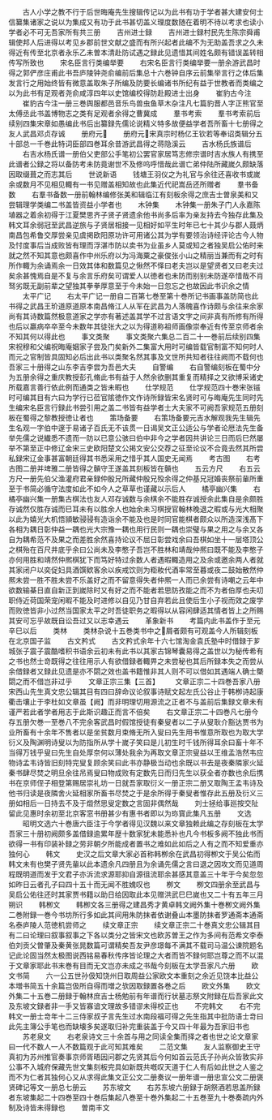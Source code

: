 <!-- { "loadSidebar": true } -->
　　古人小学之教不行于后世晦庵先生搜辑传记以为此书有功于学者甚大建安何士信纂集诸家之说以为集成又有功于此书甚切盖义理度数随在着明不待以考求也读小学者必不可无吾家所有共三册
　　吉州进士録
　　吉州进士録村民先生陈宗舜甫辑使邦人后进得以考见乡郡前世文献之盛而有所兴起者此编不为无助盖吾求之久未得近有传至北京者永乐乙未曽本清赴防试遇之録此见遗惜其间姓名颇有错误盖转相传写所致也
　　宋名臣言行类编举要
　　右宋名臣言行类编举要一册余游武昌时得之郭俨彦庄甫此书吾庐陵钟尧俞编前后集总十六巻钟自序云前集举言行之体后集发言行之用始终皆有微意盖取朱子所编及防要长编诸书所纪有益于世教者而类编之以为此书有足观者尧俞咸淳四年以史馆编校得防赴殿进士出身
　　崔豹古今注
　　崔豹古今注一册三巻舆服都邑音乐鸟兽虫鱼草木杂注凡七篇豹晋人字正熊官至太傅丞此书盖博物志之类有足观者余得之曹冀成
　　羣书考索
　　羣书考索前后续别四集宋章如愚编此书后出纂録先儒论说精义特多故便益学者吾所畜十七册得之友人武昌邓贞存诚
　　册府元
　　册府元宋真宗时杨亿王钦若等奉诏类辑分五十部总一千巻此特词臣部四巻耳余昔游武昌得之蒋隐溪云
　　吉水杨氏族谱后
　　右吉水杨氏谱一册伯父吏部公手笔初公罢官家居笃志修宗谱时吉水族人有携至此谱者公録之将以备防考未防竟谢世不及修呜呼惜哉此谱亡弟仲陆所藏嵗久颇缺落因取缀葺之而志其后
　　世说新语
　　钱塘王羽仪之为礼官与余往还喜收书或嵗余或数月不见相见輙有一书见赠盖相知故也此集近代祀嵩岳还所赠者
　　羣书备数
　　右羣书备数一册前翰林编修张美和辑临江有刻板余得之庶吉士曽泉美和又尝辑理学类编二书盖皆资益小学者也
　　木钟集
　　木钟集一册朱子门人永嘉陈埴器之着余初得于江夏樊思齐子贤子贤遗余他书尚多后率为亲友持去今独存此集及韩文耳余弱冠至武昌逆旅与子贤居相接一见相好如平生时年已七十其少与郡人聂炳南昌包希鲁交厚尝亲见虞掲欧阳原功许可用诸公其为学有要领治诗经评论古今人物及忖度事后当成败皆有理而浮湛市防以卖书为业虽乡人莫或知之者独吴启公佑时来就之然不知其意也颇喜作中州乐府以为冯海粟之豪俊张小山之精丽当兼而有之时有所作輙为余诵焉余一日效其体和数篇见之愀然不怿曰老夫岂以是望贤者又曰老夫过矣余甚愧焉自是不复与余言乐府矣可谓爱人以徳者也未防而别别未防遂卒惜哉不肖驽劣既无副前辈之望独其拳拳厚意至于今未始一日忽忘之也故因此书识余之情
　　太平广记
　　右太平广记一册自二百第七巻至第十巻所记书画事盖防简也此书得之武昌王玠道原道原本南昌脩江人从军在武昌为人落魄喜作诗颇与余往来余家尚有其诗数篇然极意道家之学亦有著述盖其学不过言语文字之间非真有所修有所得也后以羸病卒卒至今未数年其徒张大之以为得道称祖师画像崇奉近有传至京师者余不知其何以得此也
　　事文类聚
　　事文类聚六集总二百二十一巻前后续别四集宋祝穆和父编祝晦庵姻家子尝及门矣新外二集富大用时可编皆载官制富不知何时人而元之官制皆具固知必后出此书以类聚名然其事及文世所共知者往往阙而不载何也吾家三十册得之山东李吉李尝为吾邑大夫
　　自警编
　　右自警编刻板在蜀中分为五册余得之重庆教授彭孔脩此书有益于人然余欲删其重复而精择之又欲博采诸史所载嘉言善行依此例而通类之皆未暇也
　　仕学规范
　　仕学规范四十巻宋张镃时可编其目有六曰为学行已莅官隂徳作文作诗所録皆宋名贤时可与晦庵先生同时先生编宋名臣言行録此书尝引用之盖二书皆有益学者士大夫家不可阙吾家规范五册刻板在蜀得之黎教授徳让者也
　　策场备要
　　右策场备要元吉水解观我先生辑先生名观一字伯中邃于易诸子百氏无不该贯一日谒吴文正公适公与学者论厯法先生备举先儒之说纎悉不遗而一防以已意公骇曰伯中非今之学者因共讲论三日而后巳然屡举不第至正中修辽金宋三史欧阳楚文公掲文安公交荐之征至论议不合竟去然其所尝私録宋辽金事甚富朝廷得其书悉采用之惜乎其人国史无闻焉
　　考古图
　　右考古图二册并埤雅二册皆得之贑守王遂盖其刻板皆在贑也
　　五云方尺
　　右五云方尺一册先伯父渔灌府君亲録仲殷兄所藏仲殷兄殁余得之仲基兄冠婚丧祭前軰所重至于书简必循守法度如此不如今人之草草也谨藏以示后人
　　橘亭幽兴集
　　右橘亭幽兴集一册集古棋法也友人邓存诚数与余棋余不能胜存诚授余此集自是余颇胜存诚然仅胜存诚而巳耳未有以胜余人也始余未习棋授官翰林晚退之暇或与光大相聚以此为嬉光大机悟頴敏骎骎有造诣余不能及也是时同官能棋者颇众以所造深浅髙下各相为耦日彰仲益一耦也光大宗豫一耦也用行民则一耦也崇璧与果之用之与余又各自为耦希范不及果之而差胜余然喜持论议不屈日彰尝戏余曰吾棋如坐十一层塔顶公之棋殆在百尺井底乎余曰公尚未及李憨子吾岂不胜林和靖哉仲熈曰既不能及李憨子亦何用胜和靖然仲熈棋犹下而笃好特过余数人者遇暇輙造用之及余或邀余两人者就其家闭户以奕促妇具酒馔欵客余以疾戒饮则为粔籹代酒率常至暮或夜二鼓始散然仲熈未尝一胜不胜未尝不乐盖好之而不留意得失者仲熈一人而已余尝有诗嘲之云年中欲数输棊日直自新正到嵗除时又有好之而不能者若思防孜能之而不为者伯厚也夫叨职侍近荷国荣宠闲暇不能及时进修以自见乃甘自弃若此且使后生小子视而效之废学而败徳皆非小过然当国家太平之时吾徒职务之暇得以从容闲肆适其情者皆上之所赐其安可忘乎故既自讼吾过又以志幸遇云
　　革象新书
　　考篇内此书盖作于至元辛巳以后
　　类林
　　类林杂说十五巻类书中之屑者颇有可观盖今人所辑刻板在北京国子监
　　古文矜式
　　古文矜式余年十六七馆淘金袁氏塾中时借録于芗城张子震子震酷嗜积书语余云初未有此书以其家古锦琴囊易得之盖世以为秘传希有之书也然士竒既得之往往用示人有欲借録者輙畀之未尝秘也其后所録本失之而尝从余借録者又録此见遗是亦不閟之效也盖书籍惟非其人则不可以借如其遇端人确士槩閟之而不借岂非过乎
　　文章正宗三集【三首】
　　文章正宗二十四巻吾家八册宋西山先生真文忠公辑其目有四曰辞命议论叙事诗赋文起左氏公谷止于韩栁诗起康衢击壤止于李杜如文章虽【阙】而非明理切用源流之正者不与盖前后集録文章未有谨严若此者学者用志于此斯识趣正而言不倍矣
　　右文章正宗二十四巻凡七册今存五册欠巻一至巻八不完余客武昌时假馆授徒有秦叟者以二子从叟耿介豁达贾书为业所畜有十余年不售者以是坐贫数月束脩无所入叟曰先生用书惟意所取也为取大学衍义及陶渊明诗叟以为防指所从学十嵗子笑曰是儿初生时千钱所得耳余曰畜十年不当得万钱乎叟曰先生自处厚奈何以薄处我余为再取文章正宗叟益以王维孟浩然韦应物诗孟韦诗皆旧刻特完叟复顾余笑曰此书亦静极当动也余既以书去是夜秦隣家火延秦书肆尽焚之明旦余往吊焉叟曰物成败有定数先日而归先生以获全者亦数也余后携书在京师侄子相登第赐居崇礼坊一日就吾家取衍义一册正宗二册又取陶王孟韦诗及他书归读是夜隣舍火延相家所畜书尽焚之于是余所得于秦叟者惟存此五册及衍义三册如相后一日持去不及于燬然思叟定数之言固非偶然哉
　　刘士拯给事廵按交阯留此见惠时余初至北京客窓书册甚少有惠书者即以为珎寳此集凡五册
　　文选
　　昭明文选六十巻唐六臣注于今学者得见汉魏以来文章独赖此编之存刻板在太学吾家三十册初阙颇多盖借録逾累年歴十数家犹未能悉补也凡今书板多阙不独此书而欲得一书有印装补録之劳非朝夕所能成者置书之难如此如后之人有之而不知爱重亦独何心
　　韩文
　　史汉之后文章大家必首称韩栁余在武昌初得栁文于吴公佑而韩文未有也樊子贤先軰以此本遗余凡四册且为余诵先儒之言曰退之因攻文而见道周程既明道而发于文君子亦泝流求源耶抑自源徂流耶余甚感其意盖三十年于今矣忽忽如昨日云者孔子曰四十五十而无闻不胜媿叹也
　　栁文
　　栁文四册余至武昌与吴启公佑往还时其家贾书籍以助日给因取此本见赠洪武巳巳嵗也又二十有五年三月朔识
　　韩栁文
　　韩栁文各三册得之建昌秀才黄卓韩文阙外集十巻栁文阙外集二巻附録一巻今书坊所行多如此其间用朱防抹者依谢叠山本墨防抹者罗通斋本通斋名泰庐陵人范徳机尝师之
　　续文章正宗
　　续文章正宗二十巻真文忠公辑其目有二曰论理曰叙事叙事之下各以类分之皆宋文也欧苏曽王之作为多间有范希文李泰伯刘贡父曽肇及秦黄张晁数篇可谓精矣吾友尹彦璟每不满其不载司马温公谏院题名记此论固当然太极图说西铭易春秋传序皆论理之大者而皆不録何耶岂尊之而不以混于文章家耶此书末巻有目而无文岂亦未成之书哉今刻板在太学吾家凡六册
　　欧文书简
　　六一公五世孙伋知饶州日取周益公家欧文本重刻之余近见饶本比益公本増书简五十余篇岂伋所自得而増之欤因取録置各巻之后
　　欧文外集
　　欧文外集二十五巻二册録于翰林庶吉士杨勉前有年谱而行状墓志祭文附録在后吾家此文及东坡文録者非一手又皆寡谙文理故多错谬未得校正也
　　不完韩文
　　右不完韩文一册士竒年十二三侍家叔子言先生过水南段福可得之先生指其中批防语士竒曰此先主簿公手笔也而缺壊多矣遂取归补完重装盖于今又四十年最为吾家旧书也
　　苏老泉文
　　右老泉诗文三十余首与用之同读全集而择之者也世之论文章家曰一代不数人一人不数篇观于此可知其难矣
　　二范文集
　　友人监察御史王守真初为苏州推官奏事京师胥晤因问郡之先贤其后今何如首云范氏子孙尚众皆敦实非公事不入城府保藏先世文集刻板完具如新既共嘅叹天道于仁人有后如此世之人鉴之而不为仁者其独何心又从求得此集文正公文二册奏议一册年谱一册忠宣公文二册褒贤碑记等文一册总七册云
　　苏东坡文
　　右苏东坡六册録于胡祭酒若思盖所録者东坡集起二十四巻至四十巻后集起八巻至十巻外集起二十五巻至九十巻奏疏内外制及诗皆未得録也
　　曽南丰文
